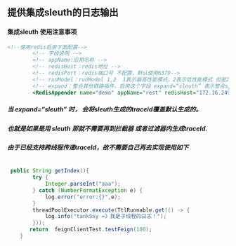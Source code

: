 ##  提供集成sleuth的日志输出

#### 集成sleuth 使用注意事项

```xml
<!--使用redis启用下面配置-->
        <!-- 字段说明 -->
        <!-- appName:应用名称 -->
        <!-- redisHost：redis地址 -->
        <!-- redisPort：redis端口号 不配置，默认使用6379-->
        <!-- runModel：runModel 1,2  1表示最高性能模式，2表示低性能模式 但是2可以获取更多信息 不配置默认为1- -->
        <!-- expand：整合其他链路插件，启用这个字段 expand=“sleuth” 表示整合springcloud.sleuth- -->
        <RedisAppender name="demo" appName="rest" redisHost="172.16.249.72" expand="sleuth"/>
```

##### 当 expand=“sleuth” 时， 会将sleuth生成的traceid覆盖默认生成的。
##### 也就是如果是用 sleuth 那就不需要再到拦截器 或者过滤器内生成traceId.

##### 由于已经支持跨线程传递traceId，故不需要自己再去实现使用如下

```java

 public String getIndex(){
        try {
            Integer.parseInt("aaa");
        } catch (NumberFormatException e) {
            log.error("error:{}",e);
        }
        threadPoolExecutor.execute(TtlRunnable.get(() -> {
            log.info("tankSay =》我是子线程的日志！");
        }));
       return  feignClientTest.testFeign(100);
    }
```